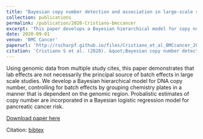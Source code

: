 ```yaml
---
title: "Bayesian copy number detection and association in large-scale studies"
collection: publications
permalink: /publication/2020-Cristiano-bmccancer
excerpt: 'This paper develops a Bayesian hierarchical model for copy number estimation and association in a large-scale study of germline risk factors of pancreatic cancer'
date: 2020-09-01
venue: 'BMC Cancer'
paperurl: 'http://rscharpf.github.io/files/Cristiano_et_al_BMCcancer_2020.pdf'
citation: 'Cristiano S et al. (2020). &quot;Bayesian copy number detection and association in large-scale studies.&quot; <i>BMC Cancer</i>. 20(1).'
---
```


Using genomic data from multiple study cites, this paper demonstrates that lab effects are not necessarily the principal source of batch effects in large scale studies.  We develop a Bayesian hierarchical model for DNA copy number, controlling for batch effects by grouping chemistry plates in a manner that is dependent on the genomic region.  Probalistic estimates of copy number are incorporated in a Bayesian logistic regression model for pancreatic cancer risk.

[Download paper here](http://rscharpf.github.io/files/Cristiano_et_al_BMCcancer_2020.pdf)

Citation: [bibtex](http://rscharpf.github.io/files/Cristiano_et_al_BMCcancer_2020.bib)

